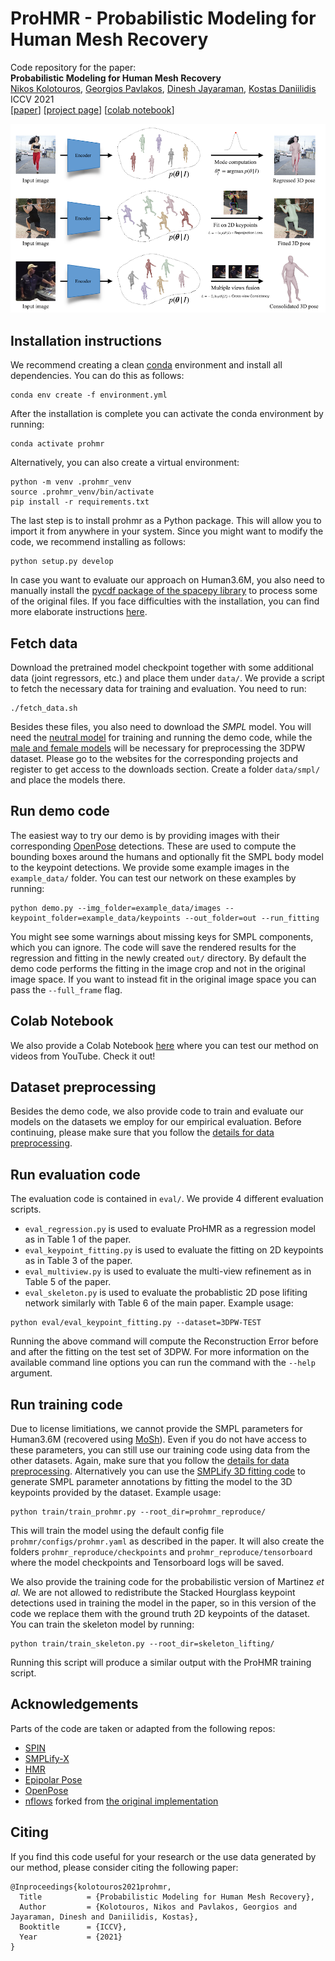 # ProHMR - Probabilistic Modeling for Human Mesh Recovery
Code repository for the paper:  
**Probabilistic Modeling for Human Mesh Recovery**  
[Nikos Kolotouros](https://www.seas.upenn.edu/~nkolot/), [Georgios Pavlakos](https://geopavlakos.github.io/), [Dinesh Jayaraman](http://www.seas.upenn.edu/~dineshj), [Kostas Daniilidis](http://www.cis.upenn.edu/~kostas/)  
ICCV 2021  
[[paper](http://arxiv.org/abs/2108.11944)] [[project page](https://www.seas.upenn.edu/~nkolot/projects/prohmr/)] [[colab notebook](https://colab.research.google.com/drive/1ivLN2TSL08RgWO49qZWFiDNzImIAhGzb?usp=sharing)]

![teaser](teaser.png)

## Installation instructions
We recommend creating a clean [conda](https://docs.conda.io/) environment and install all dependencies.
You can do this as follows:
```
conda env create -f environment.yml
```

After the installation is complete you can activate the conda environment by running:
```
conda activate prohmr
```

Alternatively, you can also create a virtual environment:
```
python -m venv .prohmr_venv
source .prohmr_venv/bin/activate
pip install -r requirements.txt
```

The last step is to install prohmr as a Python package. This will allow you to import it from anywhere in your system.
Since you might want to modify the code, we recommend installing as follows:
```
python setup.py develop
```

In case you want to evaluate our approach on Human3.6M, you also need to manually install the [pycdf package of the spacepy library](https://pythonhosted.org/SpacePy/pycdf.html) to process some of the original files. If you face difficulties with the installation, you can find more elaborate instructions [here](https://stackoverflow.com/questions/37232008/how-read-common-data-formatcdf-in-python).

## Fetch data
Download the pretrained model checkpoint together with some additional data (joint regressors, etc.) and place them under `data/`.
We provide a script to fetch the necessary data for training and evaluation. You need to run:
```
./fetch_data.sh
```
Besides these files, you also need to download the *SMPL* model. You will need the [neutral model](http://smplify.is.tue.mpg.de) for training and running the demo code, while the [male and female models](http://smpl.is.tue.mpg.de) will be necessary for preprocessing the 3DPW dataset. Please go to the websites for the corresponding projects and register to get access to the downloads section. Create a folder `data/smpl/` and place the models there.

## Run demo code
The easiest way to try our demo is by providing images with their corresponding [OpenPose](https://github.com/CMU-Perceptual-Computing-Lab/openpose) detections. These are used to compute the bounding boxes around the humans and optionally fit the SMPL body model to the keypoint detections. We provide some example images in the `example_data/` folder.
You can test our network on these examples by running:
```
python demo.py --img_folder=example_data/images --keypoint_folder=example_data/keypoints --out_folder=out --run_fitting
```
You might see some warnings about missing keys for SMPL components, which you can ignore.
The code will save the rendered results for the regression and fitting in the newly created `out/` directory.
By default the demo code performs the fitting in the image crop and not in the original image space.
If you want to instead fit in the original image space you can pass the `--full_frame` flag.

## Colab Notebook
We also provide a Colab Notebook [here](https://colab.research.google.com/drive/1ivLN2TSL08RgWO49qZWFiDNzImIAhGzb?usp=sharing) where you can test our method on videos from YouTube.
Check it out!

## Dataset preprocessing
Besides the demo code, we also provide code to train and evaluate our models on the datasets we employ for our empirical evaluation. Before continuing, please make sure that you follow the [details for data preprocessing](dataset_preprocessing/README.md).

## Run evaluation code
The evaluation code is contained in `eval/`. We provide 4 different evaluation scripts.
- `eval_regression.py` is used to evaluate ProHMR as a regression model as in Table 1 of the paper.
- `eval_keypoint_fitting.py` is used to evaluate the fitting on 2D keypoints as in Table 3 of the paper.
- `eval_multiview.py` is used to evaluate the multi-view refinement as in Table 5 of the paper.
- `eval_skeleton.py` is used to evaluate the probablistic 2D pose lifiting network similarly with Table 6 of the main paper.
Example usage:
```
python eval/eval_keypoint_fitting.py --dataset=3DPW-TEST
```
Running the above command will compute the Reconstruction Error before and after the fitting on the test set of 3DPW. For more information on the available command line options you can run the command with the `--help` argument.

## Run training code
Due to license limitiations, we cannot provide the SMPL parameters for Human3.6M (recovered using [MoSh](http://mosh.is.tue.mpg.de)). Even if you do not have access to these parameters, you can still use our training code using data from the other datasets. Again, make sure that you follow the [details for data preprocessing](datasets/preprocess/README.md). Alternatively you can use the [SMPLify 3D fitting code](https://github.com/JiangWenPL/multiperson) to generate SMPL parameter annotations by fitting the model to the 3D keypoints provided by the dataset.
Example usage:
```
python train/train_prohmr.py --root_dir=prohmr_reproduce/
```
This will train the model using the default config file `prohmr/configs/prohmr.yaml` as described in the paper. It will also create the folders `prohmr_reproduce/checkpoints` and `prohmr_reproduce/tensorboard` where the model checkpoints and Tensorboard logs will be saved.

We also provide the training code for the probabilistic version of Martinez _et al._ We are not allowed to redistribute the Stacked Hourglass keypoint detections used in training the model in the paper, so in this version of the code we replace them with the ground truth 2D keypoints of the dataset.
You can train the skeleton model by running:
```
python train/train_skeleton.py --root_dir=skeleton_lifting/
```
Running this script will produce a similar output with the ProHMR training script.

## Acknowledgements
Parts of the code are taken or adapted from the following repos:
- [SPIN](https://github.com/nkolot/SPIN)
- [SMPLify-X](https://github.com/vchoutas/smplify-x)
- [HMR](https://github.com/akanazawa/hmr)
- [Epipolar Pose](https://github.com/mkocabas/EpipolarPose)
- [OpenPose](https://github.com/CMU-Perceptual-Computing-Lab/openpose)
- [nflows](https://github.com/nkolot/nflows) forked from [the original implementation](https://github.com/bayesiains/nflows)

## Citing
If you find this code useful for your research or the use data generated by our method, please consider citing the following paper:

	@Inproceedings{kolotouros2021prohmr,
	  Title          = {Probabilistic Modeling for Human Mesh Recovery},
	  Author         = {Kolotouros, Nikos and Pavlakos, Georgios and Jayaraman, Dinesh and Daniilidis, Kostas},
	  Booktitle      = {ICCV},
	  Year           = {2021}
	}

